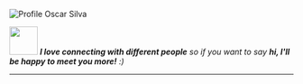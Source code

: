 ![Profile Oscar Silva](https://github.com/SilvaOz/SilvaOz/blob/master/image/Oscar%20Silva%20(3).gif)


<img src="https://media.giphy.com/media/LnQjpWaON8nhr21vNW/giphy.gif" width="50"> <em><b>I love connecting with different people</b> so if you want to say <b>hi, I'll be happy to meet you more!</b> :)</em>

---
